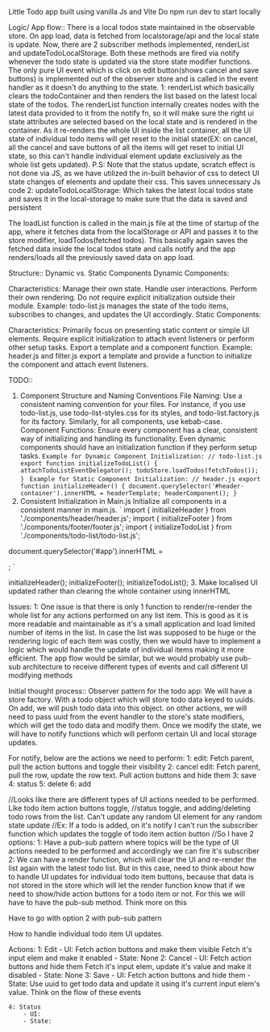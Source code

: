 Little Todo app built using vanilla Js and Vite
Do npm run dev to start locally


Logic/ App flow::
There is a local todos state maintained in the observable store. On app load, data is fetched from 
localstorage/api and the local state is update. Now, there are 2 subscriber methods implemented,
renderList and updateTodoLocalStorage. Both these methods are fired via notify whenever the todo state is updated via the store state modifier functions. The only pure UI event which is click on edit button(shows cancel and save buttons) is implemented out of the observer store and is called in the event handler as it doesn't do anything to the state.
1: renderList which basically clears the todoContainer and then renders the list based on the latest local state of the todos. The renderList function internally creates nodes with the latest data provided to it from the notify fn, so it will make sure the right ui state attributes are selected based on the local state and is rendered in the container. As it re-renders the whole UI inside the list container, all the UI state of individual todo items will get reset to the initial state(EX: on cancel, all the cancel and save buttons of all the items will get reset to initial UI state, so this can't handle individual element update exclusively as the whole list gets updated).
P.S: Note that the status update, scratch effect is not done via JS, as we have utilized the in-built behavior of css to detect UI state changes of elements and update their css. This saves unnecessary Js code
2: updateTodoLocalStorage: Which takes the latest local todos state and saves it in the local-storage to make sure that the data is saved and persistent

The loadList function is called in the main.js file at the time of startup of the app, where it fetches data from the localStorage or API and passes it to the store modifier, loadTodos(fetched todos). This basically again saves the fetched data inside the local todos state and calls notify and the app renders/loads all the previously saved data on app load.



Structure::
Dynamic vs. Static Components
Dynamic Components:

Characteristics:
Manage their own state.
Handle user interactions.
Perform their own rendering.
Do not require explicit initialization outside their module.
Example:
todo-list.js manages the state of the todo items, subscribes to changes, and updates the UI accordingly.
Static Components:

Characteristics:
Primarily focus on presenting static content or simple UI elements.
Require explicit initialization to attach event listeners or perform other setup tasks.
Export a template and a component function.
Example:
header.js and filter.js export a template and provide a function to initialize the component and attach event listeners.


TODO::
1. Component Structure and Naming Conventions
File Naming: Use a consistent naming convention for your files. For instance, if you use todo-list.js, use todo-list-styles.css for its styles, and todo-list.factory.js for its factory. Similarly, for all components, use kebab-case.
Component Functions: Ensure every component has a clear, consistent way of initializing and handling its functionality. Even dynamic components should have an initialization function if they perform setup tasks.
`Example for Dynamic Component Initialization:
// todo-list.js
export function initializeTodoList() {
    attachTodoListEventDelegator();
    todoStore.loadTodos(fetchTodos());
}
`
`Example for Static Component Initialization:
// header.js
export function initializeHeader() {
    document.querySelector('#header-container').innerHTML = headerTemplate;
    headerComponent();
}
`
2. Consistent Initialization in Main.js
Initialize all components in a consistent manner in main.js.
`
import { initializeHeader } from './components/header/header.js';
import { initializeFooter } from './components/footer/footer.js';
import { initializeTodoList } from './components/todo-list/todo-list.js';

document.querySelector('#app').innerHTML =
    <div id="header-container"></div>
    <div id="todo-list-container"></div>
    <div id="footer-container"></div>
;
`

initializeHeader();
initializeFooter();
initializeTodoList();
3. Make localised UI updated rather than clearing the whole container using innerHTML






Issues:
1: One issue is that there is only 1 function to render/re-render the whole list for any actions performed on any list item. This is good as it is more readable and maintainable as it's a small application and load limited number of items in the list. In case the list was supposed to be huge or the rendering logic of each item was costly, then we would have to implement a logic which would handle the update of individual items making it more efficient. The app flow would be similar, but we would probably use pub-sub architecture to receive different types of events and call different UI modifying methods








Initial thought process::
Observer pattern for the todo app:
We will have a store factory. With a todo object which will store todo data keyed to uuids. On add, we will push todo data into this object. on other actions, we will need to pass uuid from the event handler to the store's state modifiers, which will get the todo data and modify them. Once we modify the state, we will have to notify functions which will perform certain UI and local storage updates.

For notify, below are the actions we need to perform:
1: edit: Fetch parent, pull the action buttons and toggle their visibility
2: cancel edit: Fetch parent, pull the row, update the row text. Pull action buttons and hide them
3: save
4: status
5: delete
6: add

//Looks like there are different types of UI actions needed to be performed. Like todo item action buttons toggle,
//status toggle, and adding/deleting todo rows from the list. Can't update any random UI element for any random state update
//Ex: If a todo is added, on it's notify I can't run the subscriber function which updates the toggle of todo item action button
//So I have 2 options:
1: Have a pub-sub pattern where topics will be the type of UI actions needed to be performed and accordingly we can fire it's subscriber
2: We can have a render function, which will clear the UI and re-render the list again with the latest todo list. But in this case, need to think about how to handle UI updates for individual todo item buttons, because that data is not stored in the store which will let the render function know that if we need to show/hide action buttons for a todo item or not. For this we will have to have the pub-sub method. Think more on this

Have to go with option 2 with pub-sub pattern

How to handle individual todo item UI updates.

Actions:
    1: Edit
        - UI: Fetch action buttons and make them visible
              Fetch it's input elem and make it enabled
        - State: None
    2: Cancel
        - UI: Fetch action buttons and hide them
              Fetch it's input elem, update it's value and make it disabled
        - State: None
    3: Save
        - UI: Fetch action buttons and hide them
        - State: Use uuid to get todo data and update it using it's current input elem's value. Think on the flow of these events

    4: Status
        - UI:
        - State: